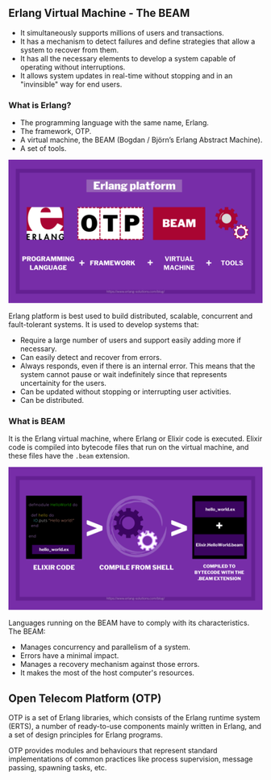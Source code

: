## Erlang Virtual Machine - The BEAM

- It simultaneously supports millions of users and transactions.
- It has a mechanism to detect failures and define strategies that allow a system to recover from them.
- It has all the necessary elements to develop a system capable of operating without interruptions.
- It allows system updates in real-time without stopping and in an "invinsible" way for end users.

### What is Erlang?

- The programming language with the same name, Erlang.
- The framework, OTP.
- A virtual machine, the BEAM (Bogdan / Björn’s Erlang Abstract Machine).
- A set of tools.

![Erlang Platform](media/1.Erlang-platform.png)

Erlang platform is best used to build distributed, scalable, concurrent and fault-tolerant systems. It is used to develop systems that:

- Require a large number of users and support easily adding more if necessary.
- Can easily detect and recover from errors.
- Always responds, even if there is an internal error. This means that the system cannot pause or wait indefinitely since that represents uncertainity for the users.
- Can be updated without stopping or interrupting user activities.
- Can be distributed.

### What is BEAM

It is the Erlang virtual machine, where Erlang or Elixir code is executed.
Elixir code is compiled into bytecode files that run on the virtual machine, and these files have the `.beam` extension.

![The BEAM](media/2.The-BEAM.png)

Languages running on the BEAM have to comply with its characteristics. The BEAM:

- Manages concurrency and parallelism of a system.
- Errors have a minimal impact.
- Manages a recovery mechanism against those errors.
- It makes the most of the host computer's resources.

## Open Telecom Platform (OTP)

OTP is a set of Erlang libraries, which consists of the Erlang runtime system (ERTS), a number of ready-to-use components mainly written in Erlang, and a set of design principles for Erlang programs.

OTP provides modules and behaviours that represent standard implementations of common practices like process supervision, message passing, spawning tasks, etc.
